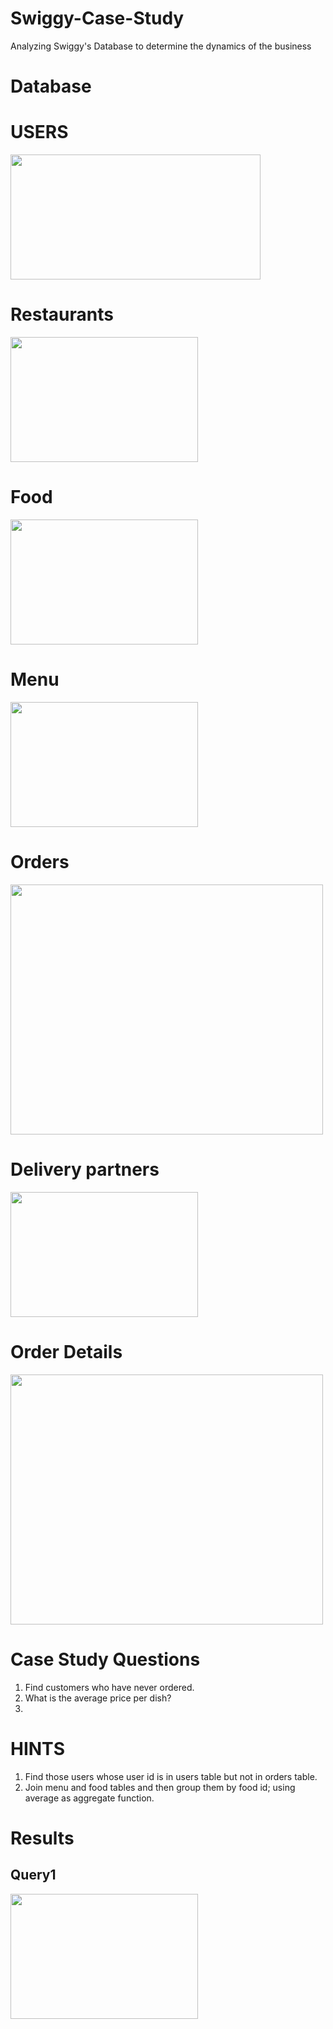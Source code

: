 # Swiggy-Case-Study
Analyzing Swiggy's Database to determine the dynamics of the business

# Database

# USERS
<img src = "https://github.com/eshusingh/Swiggy-Case-Study-/assets/96975090/2f757577-8870-44a2-bdba-d61c6afe1f44" width = 400 height = 200>

# Restaurants
<img src = "https://github.com/eshusingh/Swiggy-Case-Study-/assets/96975090/47e391ae-df75-48e3-b0ef-7511d54eda01" width = 300 height = 200>

# Food
<img src = "https://github.com/eshusingh/Swiggy-Case-Study-/assets/96975090/eba79680-0307-46f8-bcc6-03629e279dae" width = 300 height = 200>

# Menu
<img src = "https://github.com/eshusingh/Swiggy-Case-Study-/assets/96975090/2cc4bb3c-4f98-42be-a86b-9d736cc8d722" width = 300 height = 200>

# Orders
<img src = "https://github.com/eshusingh/Swiggy-Case-Study-/assets/96975090/12d7af6a-f17f-4b88-a708-35f0e3501310" width = 500 height = 400>

# Delivery partners
<img src = "https://github.com/eshusingh/Swiggy-Case-Study-/assets/96975090/579e7ab3-cf13-499f-b409-ed341c45d2d0" width = 300 height = 200>

# Order Details
<img src = "https://github.com/eshusingh/Swiggy-Case-Study-/assets/96975090/cb85234b-74fe-4663-8f9e-2c23da496a02" width = 500 height = 400>

# Case Study Questions
1. Find customers who have never ordered.
2. What is the average price per dish?
3. 
# HINTS
1. Find those users whose user id is in users table but not in orders table.
2. Join menu and food tables and then group them by food id; using average as aggregate function.

# Results
## Query1
<img src = "https://github.com/eshusingh/Swiggy-Case-Study-/assets/96975090/65794a55-102c-4bd8-bf68-d2fdb32f2143" width = 300 height = 200>

